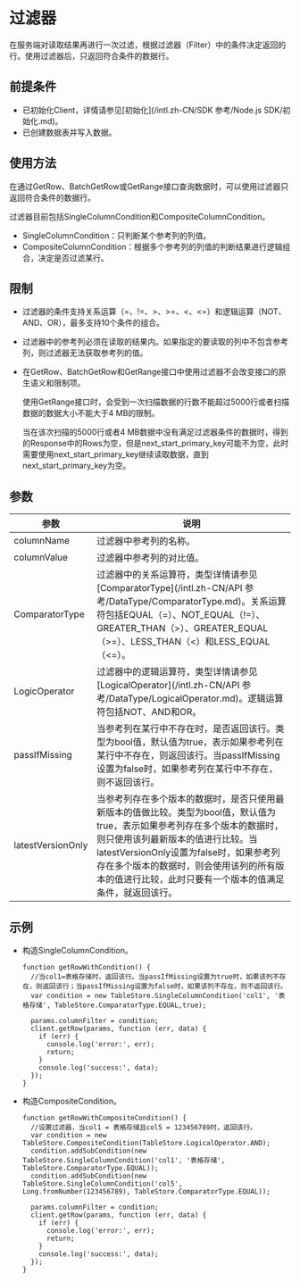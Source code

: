 # 过滤器

在服务端对读取结果再进行一次过滤，根据过滤器（Filter）中的条件决定返回的行。使用过滤器后，只返回符合条件的数据行。

## 前提条件

-   已初始化Client，详情请参见[初始化](/intl.zh-CN/SDK 参考/Node.js SDK/初始化.md)。
-   已创建数据表并写入数据。

## 使用方法

在通过GetRow、BatchGetRow或GetRange接口查询数据时，可以使用过滤器只返回符合条件的数据行。

过滤器目前包括SingleColumnCondition和CompositeColumnCondition。

-   SingleColumnCondition：只判断某个参考列的列值。
-   CompositeColumnCondition：根据多个参考列的列值的判断结果进行逻辑组合，决定是否过滤某行。

## 限制

-   过滤器的条件支持关系运算（=、!=、\>、\>=、<、<=）和逻辑运算（NOT、AND、OR），最多支持10个条件的组合。
-   过滤器中的参考列必须在读取的结果内。如果指定的要读取的列中不包含参考列，则过滤器无法获取参考列的值。
-   在GetRow、BatchGetRow和GetRange接口中使用过滤器不会改变接口的原生语义和限制项。

    使用GetRange接口时，会受到一次扫描数据的行数不能超过5000行或者扫描数据的数据大小不能大于4 MB的限制。

    当在该次扫描的5000行或者4 MB数据中没有满足过滤器条件的数据时，得到的Response中的Rows为空，但是next\_start\_primary\_key可能不为空，此时需要使用next\_start\_primary\_key继续读取数据，直到next\_start\_primary\_key为空。


## 参数

|参数|说明|
|--|--|
|columnName|过滤器中参考列的名称。|
|columnValue|过滤器中参考列的对比值。|
|ComparatorType|过滤器中的关系运算符，类型详情请参见[ComparatorType](/intl.zh-CN/API 参考/DataType/ComparatorType.md)。关系运算符包括EQUAL（=）、NOT\_EQUAL（!=）、GREATER\_THAN（\>）、GREATER\_EQUAL（\>=）、LESS\_THAN（<）和LESS\_EQUAL（<=）。 |
|LogicOperator|过滤器中的逻辑运算符，类型详情请参见[LogicalOperator](/intl.zh-CN/API 参考/DataType/LogicalOperator.md)。逻辑运算符包括NOT、AND和OR。 |
|passIfMissing|当参考列在某行中不存在时，是否返回该行。类型为bool值，默认值为true，表示如果参考列在某行中不存在，则返回该行。当passIfMissing设置为false时，如果参考列在某行中不存在，则不返回该行。 |
|latestVersionOnly|当参考列存在多个版本的数据时，是否只使用最新版本的值做比较。类型为bool值，默认值为true，表示如果参考列存在多个版本的数据时，则只使用该列最新版本的值进行比较。当latestVersionOnly设置为false时，如果参考列存在多个版本的数据时，则会使用该列的所有版本的值进行比较，此时只要有一个版本的值满足条件，就返回该行。 |

## 示例

-   构造SingleColumnCondition。

    ```
    function getRowWithCondition() {
      //当col1=表格存储时，返回该行。当passIfMissing设置为true时，如果该列不存在，则返回该行；当passIfMissing设置为false时，如果该列不存在，则不返回该行。
      var condition = new TableStore.SingleColumnCondition('col1', '表格存储', TableStore.ComparatorType.EQUAL,true);
    
      params.columnFilter = condition;
      client.getRow(params, function (err, data) {
        if (err) {
          console.log('error:', err);
          return;
        }
        console.log('success:', data);
      });
    }
    ```

-   构造CompositeCondition。

    ```
    function getRowWithCompositeCondition() {
      //设置过滤器，当col1 = 表格存储且col5 = 123456789时，返回该行。
      var condition = new TableStore.CompositeCondition(TableStore.LogicalOperator.AND);
      condition.addSubCondition(new TableStore.SingleColumnCondition('col1', '表格存储', TableStore.ComparatorType.EQUAL));
      condition.addSubCondition(new TableStore.SingleColumnCondition('col5', Long.fromNumber(123456789), TableStore.ComparatorType.EQUAL));
    
      params.columnFilter = condition;
      client.getRow(params, function (err, data) {
        if (err) {
          console.log('error:', err);
          return;
        }
        console.log('success:', data);
      });
    }
    ```


